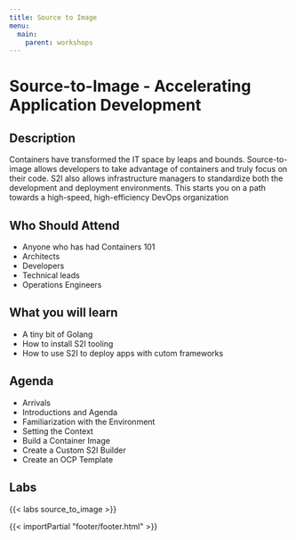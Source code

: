 ```yaml
---
title: Source to Image
menu:
  main:
    parent: workshops
---
```


# Source-to-Image - Accelerating Application Development

## Description

Containers have transformed the IT space by leaps and bounds.  Source-to-image allows developers to take advantage of containers and truly focus on their code.  S2I also allows infrastructure managers to standardize both the development and deployment environments.  This starts you on a path towards a high-speed, high-efficiency DevOps organization

## Who Should Attend

- Anyone who has had Containers 101
- Architects
- Developers
- Technical leads
- Operations Engineers

## What you will learn
- A tiny bit of Golang
- How to install S2I tooling
- How to use S2I to deploy apps with cutom frameworks


## Agenda
- Arrivals
- Introductions and Agenda
- Familiarization with the Environment
- Setting the Context
- Build a Container Image
- Create a Custom S2I Builder
- Create an OCP Template

## Labs

{{< labs source_to_image >}}

{{< importPartial "footer/footer.html" >}}